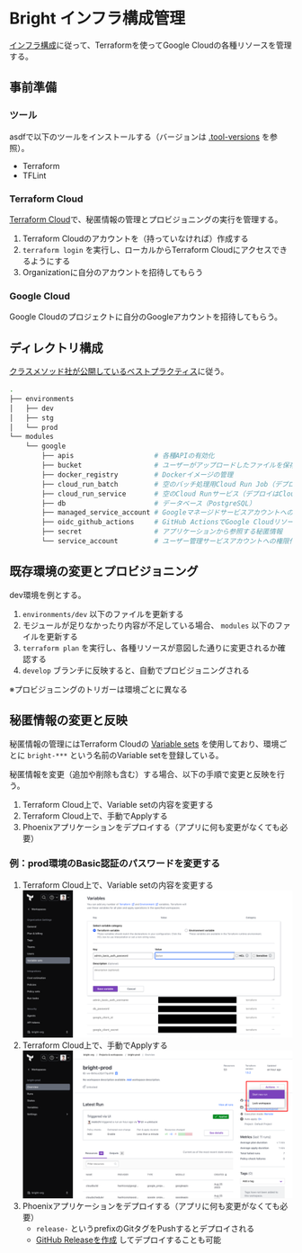 # Bright インフラ構成管理

[インフラ構成](../docs/infrastructure.md)に従って、Terraformを使ってGoogle Cloudの各種リソースを管理する。

## 事前準備

### ツール

asdfで以下のツールをインストールする（バージョンは [.tool-versions](./.tool-versions) を参照）。

- Terraform
- TFLint

### Terraform Cloud

[Terraform Cloud](https://app.terraform.io/public/signup/account?product_intent=terraform)で、秘匿情報の管理とプロビジョニングの実行を管理する。

1. Terraform Cloudのアカウントを（持っていなければ）作成する
2. `terraform login` を実行し、ローカルからTerraform Cloudにアクセスできるようにする
3. Organizationに自分のアカウントを招待してもらう

### Google Cloud

Google Cloudのプロジェクトに自分のGoogleアカウントを招待してもらう。

## ディレクトリ構成

[クラスメソッド社が公開しているベストプラクティス](https://dev.classmethod.jp/articles/terraform-bset-practice-jp/)に従う。

```bash
.
├── environments
│   ├── dev
│   ├── stg
│   └── prod
└── modules
    └── google
        ├── apis                    # 各種APIの有効化
        ├── bucket                  # ユーザーがアップロードしたファイルを保存するGCSバケット
        ├── docker_registry         # Dockerイメージの管理
        ├── cloud_run_batch         # 空のバッチ処理用Cloud Run Job（デプロイはCloud Buildで実行）
        ├── cloud_run_service       # 空のCloud Runサービス（デプロイはCloud Buildで実行）
        ├── db                      # データベース（PostgreSQL）
        ├── managed_service_account # Googleマネージドサービスアカウントへの権限付与
        ├── oidc_github_actions     # GitHub ActionsでGoogle CloudリソースにアクセスできるようにするためのOIDC設定
        ├── secret                  # アプリケーションから参照する秘匿情報
        └── service_account         # ユーザー管理サービスアカウントへの権限付与
```

## 既存環境の変更とプロビジョニング

dev環境を例とする。

1. `environments/dev` 以下のファイルを更新する
2. モジュールが足りなかったり内容が不足している場合、 `modules` 以下のファイルを更新する
3. `terraform plan` を実行し、各種リソースが意図した通りに変更されるか確認する
4. `develop` ブランチに反映すると、自動でプロビジョニングされる

※プロビジョニングのトリガーは環境ごとに異なる

## 秘匿情報の変更と反映

秘匿情報の管理にはTerraform Cloudの [Variable sets](https://app.terraform.io/app/bright-org/settings/varsets) を使用しており、環境ごとに `bright-***` という名前のVariable setを登録している。

秘匿情報を変更（追加や削除も含む）する場合、以下の手順で変更と反映を行う。

1. Terraform Cloud上で、Variable setの内容を変更する
2. Terraform Cloud上で、手動でApplyする
3. Phoenixアプリケーションをデプロイする（アプリに何も変更がなくても必要）

### 例：prod環境のBasic認証のパスワードを変更する

1. Terraform Cloud上で、Variable setの内容を変更する
    ![](./images/variable_sets.png)
2. Terraform Cloud上で、手動でApplyする
    ![](./images/apply.png)
3. Phoenixアプリケーションをデプロイする（アプリに何も変更がなくても必要）
    - `release-` というprefixのGitタグをPushするとデプロイされる
    - [GitHub Releaseを作成](https://github.com/bright-org/bright/releases/tag/release-sample) してデプロイすることも可能
